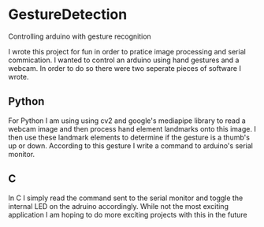 # GestureDetection
Controlling arduino with gesture recognition

I wrote this project for fun in order to pratice image processing and serial commication. I wanted to control an arduino using hand gestures and a webcam. In order to do so there were two seperate pieces of software I wrote. 

## Python
For Python I am using using cv2 and google's mediapipe library to read a webcam image and then process hand element landmarks onto this image. I then use these landmark elements to determine if the gesture is a thumb's up or down. According to this gesture I write a command to arduino's serial monitor.

## C
In C I simply read the command sent to the serial monitor and toggle the internal LED on the adruino accordingly. While not the most exciting application I am hoping to do more exciting projects with this in the future
